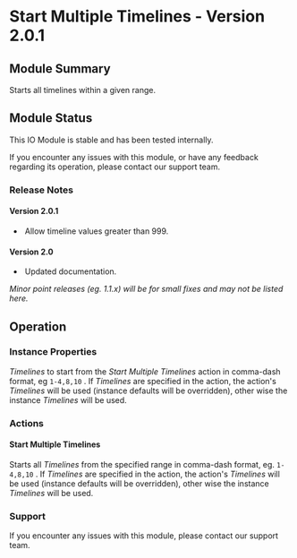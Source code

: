 # Start Multiple Timelines - Version 2.0.1

[//]: # (THIS IS WHAT A COMMENT LOOKS LIKE)

## Module Summary

Starts all timelines within a given range.
## Module Status

This IO Module is stable and has been tested internally.

If you encounter any issues with this module, or have any feedback regarding its operation, please contact our support team.

[//]: # (#### Module Scope)
[//]: # (TODO)

### Release Notes

#### Version 2.0.1

* &nbsp;Allow timeline values greater than 999.

#### Version 2.0

* &nbsp;Updated documentation.

*Minor point releases (eg. 1.1.x) will be for small fixes and may not be listed here.*

[//]: # (## Requirements)
[//]: # (Mention any pre-requisites needed before setting up the module in terms of hardware, subscriptions, APIs)

[//]: # (## Configuration)
[//]: # (Mention any setup aspects the user should note that are generally done outside the Designer interface)

## Operation

### Instance Properties

*Timelines* to start from the *Start Multiple Timelines* action in comma-dash format, eg <code>1-4,8,10</code> .
If *Timelines* are specified in the action, the action's *Timelines* will be used (instance defaults will be overridden), other wise the instance *Timelines* will be used.

[//]: # (#### Triggers)
[//]: # (An event received by the controller that can be acted upon to create a reaction)

[//]: # (#### Conditions)
[//]: # (Conditions are other criteria that need to be met after a Trigger to activate an Action)

### Actions

#### Start Multiple Timelines

Starts all *Timelines* from the specified range in comma-dash format, eg. <code>1-4,8,10</code> .
If *Timelines* are specified in the action, the action's *Timelines* will be used (instance defaults will be overridden), other wise the instance *Timelines* will be used.

[//]: # (#### Variables)
[//]: # (Variables are a way of collecting numbers from inputs and using them in actions)

### Support

If you encounter any issues with this module, please contact our support team.

[//]: # (#### Module Use Example)
[//]: # (If relevant to documentation give examples of module use)

[//]: # (#### Further Notes)
[//]: # (Possible location for further notes, may not be used)
